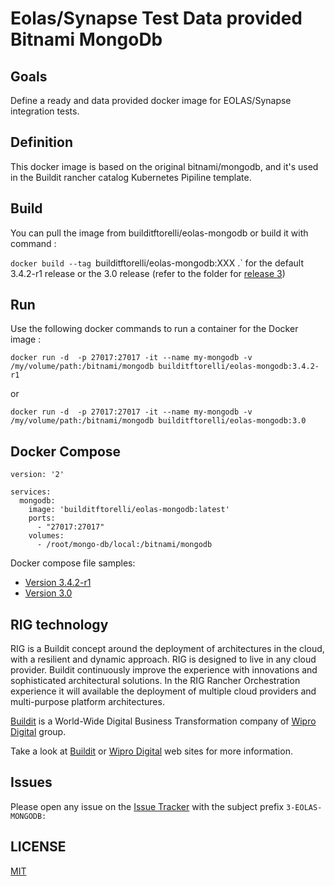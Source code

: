 # Eolas/Synapse Test Data provided Bitnami MongoDb

## Goals

Define a ready and data provided docker image for EOLAS/Synapse integration tests.

## Definition

This docker image is based on the original bitnami/mongodb, and it's used in the Buildit rancher catalog Kubernetes Pipiline template.

## Build

You can pull the image from builditftorelli/eolas-mongodb or build it with command :

`docker build --tag `builditftorelli/eolas-mongodb:XXX .` for the default 3.4.2-r1 release or the 3.0 release (refer to the folder for [release 3](/3/eolas-bitnami-mongodb/3))

## Run

Use the following docker commands to run a container for the Docker image :

`docker run -d  -p 27017:27017 -it --name my-mongodb -v /my/volume/path:/bitnami/mongodb builditftorelli/eolas-mongodb:3.4.2-r1`

or

`docker run -d  -p 27017:27017 -it --name my-mongodb -v /my/volume/path:/bitnami/mongodb builditftorelli/eolas-mongodb:3.0`

## Docker Compose

```
version: '2'

services:
  mongodb:
    image: 'builditftorelli/eolas-mongodb:latest'
    ports:
      - "27017:27017"
    volumes:
      - /root/mongo-db/local:/bitnami/mongodb
```

Docker compose file samples:

* [Version 3.4.2-r1](/3/eolas-bitnami-mongodb/docker-compose.yaml)
* [Version 3.0](/3/eolas-bitnami-mongodb/3/docker-compose.yaml)

## RIG technology

RIG is a Buildit concept around the deployment of architectures in the cloud, with a resilient and dynamic approach. RIG is designed to live in any cloud provider. Buildit continuously improve the experience with innovations and sophisticated architectural solutions. In the RIG Rancher Orchestration experience it will available the deployment of multiple cloud providers and multi-purpose platform architectures.

[Buildit](https://buildit.digital/) is a World-Wide Digital Business Transformation company of [Wipro Digital](http://wiprodigital.com/) group.

Take a look at [Buildit](https://buildit.digital/) or [Wipro Digital](http://wiprodigital.com/) web sites for more information.

## Issues

Please open any issue on the [Issue Tracker](https://github.com/fabriziotorelli-wipro/rig-docker-machines/issues) with the subject prefix `3-EOLAS-MONGODB:`

## LICENSE

[MIT](/LICENSE)

